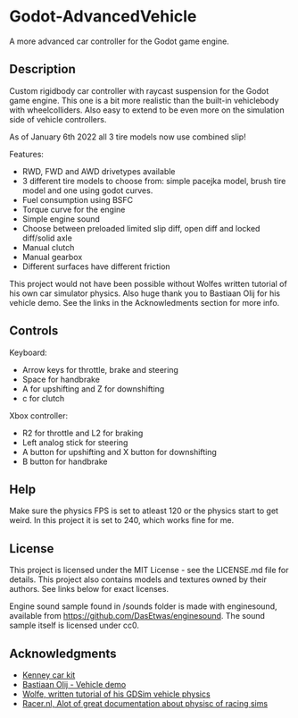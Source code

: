 # Godot-AdvancedVehicle
A more advanced car controller for the Godot game engine.

## Description

Custom rigidbody car controller with raycast suspension for the Godot game engine. This one is a bit more realistic than the built-in vehiclebody with wheelcolliders. Also easy to extend to be even more on the simulation side of vehicle controllers.

As of January 6th 2022 all 3 tire models now use combined slip!


Features:
- RWD, FWD and AWD drivetypes available
- 3 different tire models to choose from: simple pacejka model, brush tire model and one using godot curves. 
- Fuel consumption using BSFC
- Torque curve for the engine
- Simple engine sound
- Choose between preloaded limited slip diff, open diff and locked diff/solid axle
- Manual clutch
- Manual gearbox
- Different surfaces have different friction

This project would not have been possible without Wolfes written tutorial of his own car simulator physics. Also huge thank you to Bastiaan Olij for his vehicle demo. See the links in the Acknowledments section for more info.

## Controls

Keyboard:
- Arrow keys for throttle, brake and steering
- Space for handbrake
- A for upshifting and Z for downshifting
- c for clutch

Xbox controller:
- R2 for throttle and L2 for braking
- Left analog stick for steering
- A button for upshifting and X button for downshifting
- B button for handbrake

## Help

Make sure the physics FPS is set to atleast 120 or the physics start to get weird. In this project it is set to 240, which works fine for me.


## License

This project is licensed under the MIT License - see the LICENSE.md file for details. This project also contains models and textures owned by their authors. See links below for exact licenses.

Engine sound sample found in /sounds folder is made with enginesound, available from https://github.com/DasEtwas/enginesound. The sound sample itself is licensed under cc0.

## Acknowledgments

* [Kenney car kit](https://www.kenney.nl/assets/car-kit)
* [Bastiaan Olij - Vehicle demo](https://github.com/BastiaanOlij/vehicle-demo/)
* [Wolfe, written tutorial of his GDSim vehicle physics](https://www.gtplanet.net/forum/threads/gdsim-v0-4a-autocross-and-custom-setups.396400/)
* [Racer.nl, Alot of great documentation about physisc of racing sims](http://www.racer.nl/)
